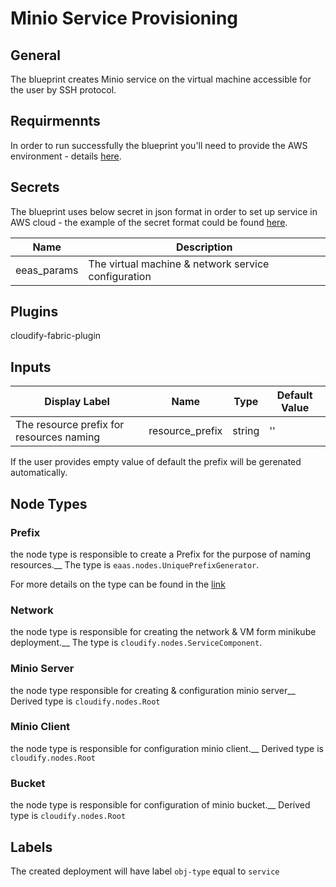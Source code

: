 # Minio Service Provisioning

## General

The blueprint creates Minio service on the virtual machine accessible for the user by SSH protocol.

## Requirmennts

In order to run successfully the blueprint you'll need to provide the AWS environment - details [here](https://github.com/cloudify-community/eaas-example). 

## Secrets

The blueprint uses below secret in json format in order to set up service in AWS cloud - the example of the secret format could be found [here](https://github.com/bartoszkosciug/eaas-example/blob/master/secret.json).

| Name                  | Description                                            |
| --------------------- | ------------------------------------------------------ |
| eeas_params           | The virtual machine & network service configuration    |


## Plugins

cloudify-fabric-plugin

## Inputs

| Display Label                            | Name            | Type   | Default Value  |
| ---------------------------------------- | --------------- | ------ | -------------- |
| The resource prefix for resources naming | resource_prefix | string | ''             |

If the user provides empty value of default the prefix will be gerenated automatically.

## Node Types

### Prefix
the node type is responsible to create a Prefix for the purpose of naming resources.__
The type is `eaas.nodes.UniquePrefixGenerator`.

For more details on the type can be found in the [link](https://github.com/cloudify-community/eaas-example/blob/master/utils/custom_types.yaml)

### Network
the node type is responsible for creating the network & VM form minikube deployment.__
The type is `cloudify.nodes.ServiceComponent`.

### Minio Server
the node type responsible for creating & configuration minio server__ 
Derived type is `cloudify.nodes.Root`


### Minio Client
the node type is responsible for configuration minio client.__
Derived type is `cloudify.nodes.Root`

### Bucket
the node type is responsible for configuration of minio bucket.__
Derived type is `cloudify.nodes.Root`

## Labels

The created deployment will have label `obj-type` equal to `service`